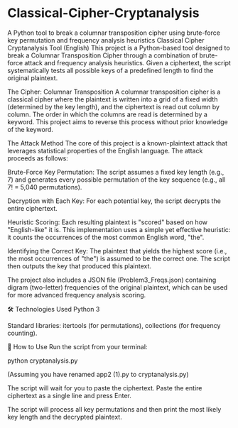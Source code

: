 # Classical-Cipher-Cryptanalysis
A  Python tool to break a columnar transposition cipher using brute-force key permutation and frequency analysis heuristics
Classical Cipher Cryptanalysis Tool (English)
This project is a Python-based tool designed to break a Columnar Transposition Cipher through a combination of brute-force attack and frequency analysis heuristics. Given a ciphertext, the script systematically tests all possible keys of a predefined length to find the original plaintext.

The Cipher: Columnar Transposition
A columnar transposition cipher is a classical cipher where the plaintext is written into a grid of a fixed width (determined by the key length), and the ciphertext is read out column by column. The order in which the columns are read is determined by a keyword. This project aims to reverse this process without prior knowledge of the keyword.

The Attack Method
The core of this project is a known-plaintext attack that leverages statistical properties of the English language. The attack proceeds as follows:

Brute-Force Key Permutation: The script assumes a fixed key length (e.g., 7) and generates every possible permutation of the key sequence (e.g., all 7! = 5,040 permutations).

Decryption with Each Key: For each potential key, the script decrypts the entire ciphertext.

Heuristic Scoring: Each resulting plaintext is "scored" based on how "English-like" it is. This implementation uses a simple yet effective heuristic: it counts the occurrences of the most common English word, "the".

Identifying the Correct Key: The plaintext that yields the highest score (i.e., the most occurrences of "the") is assumed to be the correct one. The script then outputs the key that produced this plaintext.

The project also includes a JSON file (Problem3_Freqs.json) containing digram (two-letter) frequencies of the original plaintext, which can be used for more advanced frequency analysis scoring.

🛠️ Technologies Used
Python 3

Standard libraries: itertools (for permutations), collections (for frequency counting).

🚀 How to Use
Run the script from your terminal:

python cryptanalysis.py

(Assuming you have renamed app2 (1).py to cryptanalysis.py)

The script will wait for you to paste the ciphertext. Paste the entire ciphertext as a single line and press Enter.

The script will process all key permutations and then print the most likely key length and the decrypted plaintext.

